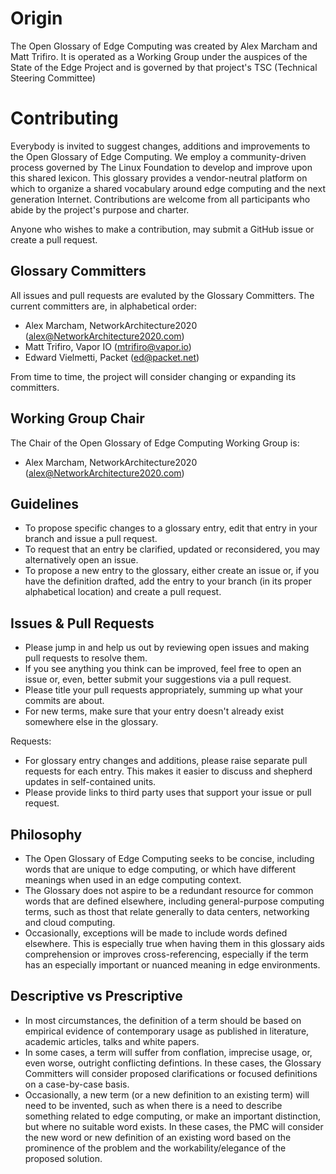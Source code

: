 # Origin

The Open Glossary of Edge Computing was created by Alex Marcham and Matt Trifiro. It is operated as a Working Group under the auspices of the State of the Edge Project and is governed by that project's TSC (Technical Steering Committee)

# Contributing

Everybody is invited to suggest changes, additions and improvements to the Open Glossary of Edge Computing. We employ a community-driven process governed by The Linux Foundation to develop and improve upon this shared lexicon. This glossary provides a vendor-neutral platform on which to organize a shared vocabulary around edge computing and the next generation Internet. Contributions are welcome from all participants who abide by the project's purpose and charter.

Anyone who wishes to make a contribution, may submit a GitHub issue or create a pull request.

## Glossary Committers

All issues and pull requests are evaluted by the Glossary Committers. The current committers are, in alphabetical order:

* Alex Marcham, NetworkArchitecture2020 (alex@NetworkArchitecture2020.com)
* Matt Trifiro, Vapor IO (mtrifiro@vapor.io)
* Edward Vielmetti, Packet (ed@packet.net)

From time to time, the project will consider changing or expanding its committers.

## Working Group Chair

The Chair of the Open Glossary of Edge Computing Working Group is:

* Alex Marcham, NetworkArchitecture2020 (alex@NetworkArchitecture2020.com)

## Guidelines

- To propose specific changes to a glossary entry, edit that entry in your branch and issue a pull request.
- To request that an entry be clarified, updated or reconsidered, you may alternatively open an issue.
- To propose a new entry to the glossary, either create an issue or, if you have the definition drafted, add the entry to your branch (in its proper alphabetical location) and create a pull request.

## Issues & Pull Requests

- Please jump in and help us out by reviewing open issues and making pull requests to resolve them.
- If you see anything you think can be improved, feel free to open an issue or, even, better submit your suggestions via a pull request.
- Please title your pull requests appropriately, summing up what your commits are about.
- For new terms, make sure that your entry doesn't already exist somewhere else in the glossary.

Requests:

- For glossary entry changes and additions, please raise separate pull requests for each entry. This makes it easier to discuss and shepherd updates in self-contained units.
- Please provide links to third party uses that support your issue or pull request.

## Philosophy

- The Open Glossary of Edge Computing seeks to be concise, including words that are unique to edge computing, or which have different meanings when used in an edge computing context.
- The Glossary does not aspire to be a redundant resource for common words that are defined elsewhere, including general-purpose computing terms, such as thost that relate generally to data centers, networking and cloud computing.
- Occasionally, exceptions will be made to include words defined elsewhere. This is especially true when having them in this glossary aids comprehension or improves cross-referencing, especially if the term has an especially important or nuanced meaning in edge environments.

## Descriptive vs Prescriptive

- In most circumstances, the definition of a term should be based on empirical evidence of contemporary usage as published in literature, academic articles, talks and white papers.
- In some cases, a term will suffer from conflation, imprecise usage, or, even worse, outright conflicting defintions. In these cases, the Glossary Committers will consider proposed clarifications or focused definitions on a case-by-case basis.
- Occasionally, a new term (or a new definition to an existing term) will need to be invented, such as when there is a need to describe something related to edge computing, or make an important distinction, but where no suitable word exists. In these cases, the PMC will consider the new word or new definition of an existing word based on the prominence of the problem and the workability/elegance of the proposed solution.


